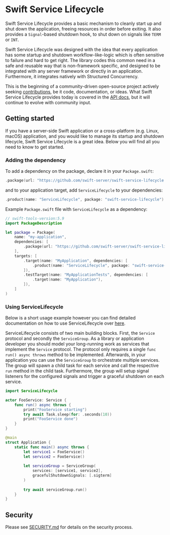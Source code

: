 # Swift Service Lifecycle

Swift Service Lifecycle provides a basic mechanism to cleanly start up and shut down the application, freeing resources in order before exiting.
It also provides a `Signal`-based shutdown hook, to shut down on signals like `TERM` or `INT`.

Swift Service Lifecycle was designed with the idea that every application has some startup and shutdown workflow-like-logic which is often sensitive to failure and hard to get right.
The library codes this common need in a safe and reusable way that is non-framework specific, and designed to be integrated with any server framework or directly in an application. Furthermore, it integrates natively with Structured Concurrency.

This is the beginning of a community-driven open-source project actively seeking [contributions](CONTRIBUTING.md), be it code, documentation, or ideas. What Swift Service Lifecycle provides today is covered in the [API docs](https://swiftpackageindex.com/swift-server/swift-service-lifecycle/main/documentation/servicelifecycle), but it will continue to evolve with community input.

## Getting started

If you have a server-side Swift application or a cross-platform (e.g. Linux, macOS) application, and you would like to manage its startup and shutdown lifecycle, Swift Service Lifecycle is a great idea. Below you will find all you need to know to get started.

### Adding the dependency

To add a dependency on the package, declare it in your `Package.swift`:

```swift
.package(url: "https://github.com/swift-server/swift-service-lifecycle.git", from: "2.0.0"),
```

and to your application target, add `ServiceLifecycle` to your dependencies:

```swift
.product(name: "ServiceLifecycle", package: "swift-service-lifecycle")
```

Example `Package.swift` file with `ServiceLifecycle` as a dependency:

```swift
// swift-tools-version:5.9
import PackageDescription

let package = Package(
    name: "my-application",
    dependencies: [
        .package(url: "https://github.com/swift-server/swift-service-lifecycle.git", from: "2.3.0"),
    ],
    targets: [
        .target(name: "MyApplication", dependencies: [
            .product(name: "ServiceLifecycle", package: "swift-service-lifecycle")
        ]),
        .testTarget(name: "MyApplicationTests", dependencies: [
            .target(name: "MyApplication"),
        ]),
    ]
)
```

###  Using ServiceLifecycle

Below is a short usage example however you can find detailed documentation on how to use ServiceLifecycle over [here](https://swiftpackageindex.com/swift-server/swift-service-lifecycle/main/documentation/servicelifecycle).

ServiceLifecycle consists of two main building blocks. First, the `Service` protocol and secondly
the `ServiceGroup`. As a library or application developer you should model your long-running work
as services that implement the `Service` protocol. The protocol only requires a single `func run() async throws`
method to be implemented.
Afterwards, in your application you can use the `ServiceGroup` to orchestrate multiple services.
The group will spawn a child task for each service and call the respective `run` method in the child task.
Furthermore, the group will setup signal listeners for the configured signals and trigger a graceful shutdown
on each service.

```swift
import ServiceLifecycle

actor FooService: Service {
    func run() async throws {
        print("FooService starting")
        try await Task.sleep(for: .seconds(10))
        print("FooService done")
    }
}

@main
struct Application {
    static func main() async throws {
        let service1 = FooService()
        let service2 = FooService()
        
        let serviceGroup = ServiceGroup(
            services: [service1, service2],
            gracefulShutdownSignals: [.sigterm]
        )
        
        try await serviceGroup.run()
    }
}
```

## Security

Please see [SECURITY.md](SECURITY.md) for details on the security process.

